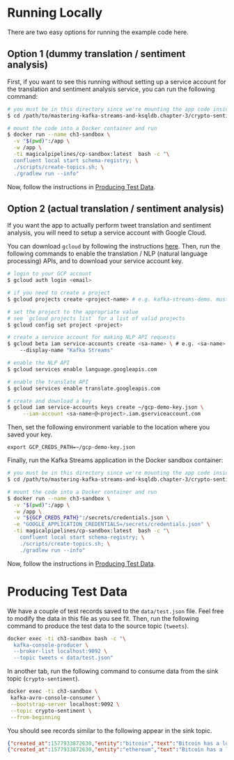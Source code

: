 # Running Locally

There are two easy options for running the example code here.

## Option 1 (dummy translation / sentiment analysis)
First, if you want to see this running without setting up a service account for the translation and sentiment analysis service, you can run the following command:

```sh
# you must be in this directory since we're mounting the app code inside of a container
$ cd /path/to/mastering-kafka-streams-and-ksqldb.chapter-3/crypto-sentiment/

# mount the code into a Docker container and run
$ docker run --name ch3-sandbox \
  -v "$(pwd)":/app \
  -w /app \
  -ti magicalpipelines/cp-sandbox:latest  bash -c "\
  confluent local start schema-registry; \
  ./scripts/create-topics.sh; \
  ./gradlew run --info"
```

Now, follow the instructions in [Producing Test Data](#-producing-test-data).

## Option 2 (actual translation / sentiment analysis)
If you want the app to actually perform tweet translation and sentiment analysis, you will need to setup a service account with Google Cloud.

You can download `gcloud` by following the instructions [here](https://cloud.google.com/sdk/docs/downloads-interactive#mac). Then, run the following commands to enable the translation / NLP (natural language processing) APIs, and to download your service account key.

```bash
# login to your GCP account
$ gcloud auth login <email>

# if you need to create a project
$ gcloud projects create <project-name> # e.g. kafka-streams-demo. must be globally unique so adjust accordingly

# set the project to the appropriate value
# see `gcloud projects list` for a list of valid projects
$ gcloud config set project <project>

# create a service account for making NLP API requests
$ gcloud beta iam service-accounts create <sa-name> \ # e.g. <sa-name> could be "dev-streams"
    --display-name "Kafka Streams"

# enable the NLP API
$ gcloud services enable language.googleapis.com

# enable the translate API
$ gcloud services enable translate.googleapis.com

# create and download a key
$ gcloud iam service-accounts keys create ~/gcp-demo-key.json \
     --iam-account <sa-name>@<project>.iam.gserviceaccount.com
```

Then, set the following environment variable to the location where you saved your key.
```
export GCP_CREDS_PATH=~/gcp-demo-key.json
```

Finally, run the Kafka Streams application in the Docker sandbox container:
```sh
# you must be in this directory since we're mounting the app code inside of a container
$ cd /path/to/mastering-kafka-streams-and-ksqldb.chapter-3/crypto-sentiment/

# mount the code into a Docker container and run
$ docker run --name ch3-sandbox \
  -v "$(pwd)":/app \
  -w /app \
  -v "${GCP_CREDS_PATH}":/secrets/credentials.json \
  -e "GOOGLE_APPLICATION_CREDENTIALS=/secrets/credentials.json" \
  -ti magicalpipelines/cp-sandbox:latest  bash -c "\
    confluent local start schema-registry; \
    ./scripts/create-topics.sh; \
    ./gradlew run --info"
```

Now, follow the instructions in [Producing Test Data](#-producing-test-data).

# Producing Test Data
We have a couple of test records saved to the `data/test.json` file. Feel free to modify the data in this file as you see fit. Then, run the following command to produce the test data to the source topic (`tweets`).

```sh
docker exec -ti ch3-sandbox bash -c "\
  kafka-console-producer \
  --broker-list localhost:9092 \
  --topic tweets < data/test.json"
```

In another tab, run the following command to consume data from the sink topic (`crypto-sentiment`).
```sh
docker exec -ti ch3-sandbox \
 kafka-avro-console-consumer \
 --bootstrap-server localhost:9092 \
 --topic crypto-sentiment \
 --from-beginning
 ```
 
 You should see records similar to the following appear in the sink topic.
 ```json
 {"created_at":1577933872630,"entity":"bitcoin","text":"Bitcoin has a lot of promise. I'm not too sure about #ethereum","sentiment_score":0.3444212495322003,"sentiment_magnitude":0.9464683988787772,"salience":0.9316858469669134}
{"created_at":1577933872630,"entity":"ethereum","text":"Bitcoin has a lot of promise. I'm not too sure about #ethereum","sentiment_score":0.1301464314096875,"sentiment_magnitude":0.8274198304784903,"salience":0.9112319163372604}
```
